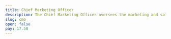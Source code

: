 ```yaml
---
title: Chief Marketing Officer
description: The Chief Marketing Officer oversees the marketing and sales of each of the businesses under the Disruptive Tech umbrella.
slug: cmo
open: false
pay: 17.50
---
```

